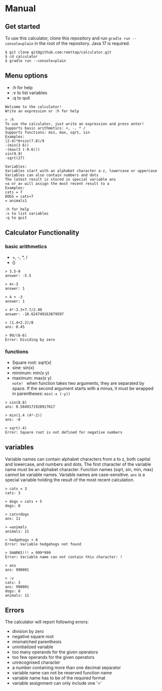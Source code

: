 # Manual 

## Get started
To use this calculator, clone this repository and run 
`gradle run --console=plain` in the root 
of the repository. Java 17 is required.
```
$ git clone git@github.com:reettap/calculator.git
$ cd calculator
$ gradle run --console=plain
```

## Menu options
- :h for help
- :v to list variables
- :q to quit

```
Welcome to the calculator!
Write an expression or :h for help

> :h
To use the calculator, just write an expression and press enter!
Supports basic arithmetics: +, -, * /
Supports functions: min, max, sqrt, sin
Examples:
(2-4)*6+sin(7.8)/9
-(min(3 6))
-(max(3 (-9.6)))
sin(9.9)
-sqrt(27)

Variables:
Variables start with an alphabet character a-z, lowercase or uppercase
Variables can also contain numbers and dots
The latest result is stored in special variable ans
=a or a= will assign the most recent result to a
Examples:
cats = 7
DOGS = cats+7
= animals1

:h for help
:v to list variables
:q to quit
```

## Calculator Functionality  

### basic arithmetics
- +, -, *, /
- ()
```
> 3.5-9
answer: -5.5

> 4+-3
answer: 1

> 4 + -3
answer: 1

> 4*-3.3+7.7/2.99
answer: -10.624749163879597

> (1.4+2.2)/8
ans: 0.45

> 99/(6-6)
Error: Dividing by zero
```


### functions
- Square root: sqrt(x)  
- sine: sin(x)  
- minimum: min(x y)  
- maximum: max(x y)  
`note! `  when function takes two arguments, they are separated by space. If the second 
argument starts with a minus, it must be wrapped in parentheses: `min(-x (-y))`

```
> sin(8.8)
ans: 0.5849171928917617

> min(1.4 (4*-2))
ans: -8

> sqrt(-4)
Error: Square root is not defined for negative numbers
```
 

## variables
Variable names can contain alphabet characters from a to z, both 
capital and lowercase, and numbers and dots. The first 
character of the variable name must be an alphabet character. 
Function names (sqrt, sin, min, max) cannot be variable names. 
Variable names are case-sensitive. `ans` is a special variable 
holding the result of the most recent calculation.

```
> cats = 3
cats: 3

> dogs = cats + 5
dogs: 8

> cats+dogs
ans: 11

> =animals
animals: 11

> hedgehogs + 8
Error: Variable hedgehogs not found

> SHARKS!!! = 999*999
Error: Variable name can not contain this character: !

> ans
ans: 998001

> :v
cats: 3
ans: 998001
dogs: 8
animals: 11
```


## Errors 
The calculator will report following errors:
- division by zero
- negative square root
- mismatched parenthesis
- uninitialized variable
- too many operands for the given operators
- too few operands for the given operators
- unrecognised character
- a number containing more than one decimal separator
- variable name can not be reserved function name
- variable name has to be of the required format
- variable assignment can only include one '='